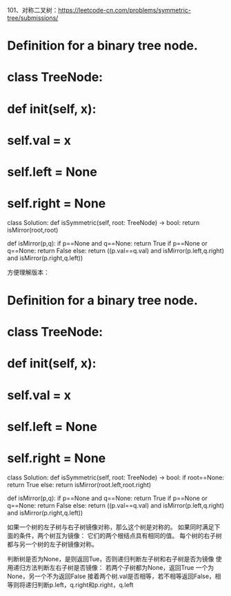 101、对称二叉树：https://leetcode-cn.com/problems/symmetric-tree/submissions/
# Definition for a binary tree node.
# class TreeNode:
#     def __init__(self, x):
#         self.val = x
#         self.left = None
#         self.right = None

class Solution:
    def isSymmetric(self, root: TreeNode) -> bool:
        return isMirror(root,root)
    
def isMirror(p,q):
    if p==None and q==None:
        return True
    if p==None or q==None:
        return False
    else:
        return ((p.val==q.val) and isMirror(p.left,q.right) and isMirror(p.right,q.left))



方便理解版本：
# Definition for a binary tree node.
# class TreeNode:
#     def __init__(self, x):
#         self.val = x
#         self.left = None
#         self.right = None

class Solution:
    def isSymmetric(self, root: TreeNode) -> bool:
        if root==None:
            return True
        else:
            return isMirror(root.left,root.right)
    
def isMirror(p,q):
    if p==None and q==None:
        return True
    if p==None or q==None:
        return False
    else:
        return ((p.val==q.val) and isMirror(p.left,q.right) and isMirror(p.right,q.left))
    

如果一个树的左子树与右子树镜像对称，那么这个树是对称的。
如果同时满足下面的条件，两个树互为镜像：
它们的两个根结点具有相同的值。
每个树的右子树都与另一个树的左子树镜像对称。

判断树是否为None，是则返回Tue，否则递归判断左子树和右子树是否为镜像
使用递归方法判断左右子树是否镜像：
若两个子树都为None，返回True
一个为None，另一个不为返回False
接着两个树.val是否相等，若不相等返回False，相等则将递归判断p.left，q.right和p.right，q.left